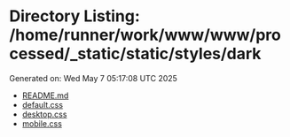 # Directory Listing: /home/runner/work/www/www/processed/_static/static/styles/dark
Generated on: Wed May  7 05:17:08 UTC 2025

- [README.md](README.md)
- [default.css](default.css)
- [desktop.css](desktop.css)
- [mobile.css](mobile.css)
